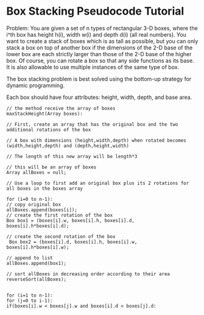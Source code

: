# Box Stacking Pseudocode Tutorial

Problem: You are given a set of n types of rectangular 3-D boxes, where the i^th box has height h(i), width w(i) and depth d(i) (all real numbers). You want to create a stack of boxes which is as tall as possible, but you can only stack a box on top of another box if the dimensions of the 2-D base of the lower box are each strictly larger than those of the 2-D base of the higher box. Of course, you can rotate a box so that any side functions as its base. It is also allowable to use multiple instances of the same type of box.

The box stacking problem is best solved using the bottom-up strategy for dynamic programming.

Each box should have four attributes: height, width, depth, and base area.

```
// the method receive the array of boxes
maxStackHeight(Array boxes):

// First, create an array that has the original box and the two additional rotations of the box

// A box with dimensions (height,width,depth) when rotated becomes (width,height,depth) and (depth,height,width)

// The length of this new array will be length*3

// this will be an array of boxes
Array allBoxes = null;

// Use a loop to first add an original box plus its 2 rotations for all boxes in the boxes array

for (i=0 to n-1):
// copy original box
allBoxes.append(boxes[i]);
// create the first rotation of the box
Box box1 = (boxes[i].w, boxes[i].h, boxes[i].d, boxes[i].h*boxes[i].d);

// create the second rotation of the box
 Box box2 = (boxes[i].d, boxes[i].h, boxes[i].w, boxes[i].h*boxes[i].w);

// append to list
allBoxes.append(box1);
	
// sort allBoxes in decreasing order according to their area
reverseSort(allBoxes);

	
for (i=1 to n-1):
for (j=0 to i-1):
if(boxes[i].w < boxes[j].w and boxes[i].d < boxes[j].d:

```
